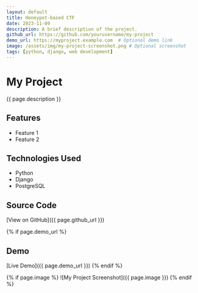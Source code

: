 ```yaml
---
layout: default
title: Honeypot-based CTF
date: 2023-11-09 
description: A brief description of the project.
github_url: https://github.com/yourusername/my-project
demo_url: https://myproject.example.com  # Optional demo link
image: /assets/img/my-project-screenshot.png # Optional screenshot
tags: [python, django, web development]
---
```


# My Project

{{ page.description }}

## Features

*   Feature 1
*   Feature 2

## Technologies Used

*   Python
*   Django
*   PostgreSQL

## Source Code

[View on GitHub]({{ page.github_url }})

{% if page.demo_url %}
  ## Demo

  [Live Demo]({{ page.demo_url }})
{% endif %}

{% if page.image %}
  ![My Project Screenshot]({{ page.image }})
{% endif %}
